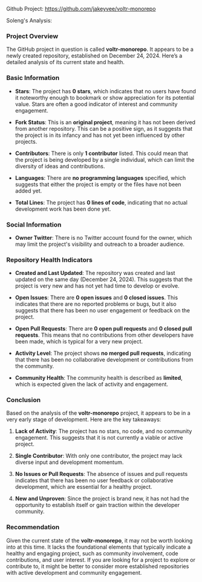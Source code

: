 Github Project: https://github.com/jakeyvee/voltr-monorepo

Soleng's Analysis:

### Project Overview

The GitHub project in question is called **voltr-monorepo**. It appears to be a newly created repository, established on December 24, 2024. Here’s a detailed analysis of its current state and health.

### Basic Information

- **Stars**: The project has **0 stars**, which indicates that no users have found it noteworthy enough to bookmark or show appreciation for its potential value. Stars are often a good indicator of interest and community engagement.
  
- **Fork Status**: This is an **original project**, meaning it has not been derived from another repository. This can be a positive sign, as it suggests that the project is in its infancy and has not yet been influenced by other projects.

- **Contributors**: There is only **1 contributor** listed. This could mean that the project is being developed by a single individual, which can limit the diversity of ideas and contributions.

- **Languages**: There are **no programming languages** specified, which suggests that either the project is empty or the files have not been added yet.

- **Total Lines**: The project has **0 lines of code**, indicating that no actual development work has been done yet.

### Social Information

- **Owner Twitter**: There is no Twitter account found for the owner, which may limit the project's visibility and outreach to a broader audience.

### Repository Health Indicators

- **Created and Last Updated**: The repository was created and last updated on the same day (December 24, 2024). This suggests that the project is very new and has not yet had time to develop or evolve.

- **Open Issues**: There are **0 open issues** and **0 closed issues**. This indicates that there are no reported problems or bugs, but it also suggests that there has been no user engagement or feedback on the project.

- **Open Pull Requests**: There are **0 open pull requests** and **0 closed pull requests**. This means that no contributions from other developers have been made, which is typical for a very new project.

- **Activity Level**: The project shows **no merged pull requests**, indicating that there has been no collaborative development or contributions from the community.

- **Community Health**: The community health is described as **limited**, which is expected given the lack of activity and engagement.

### Conclusion

Based on the analysis of the **voltr-monorepo** project, it appears to be in a very early stage of development. Here are the key takeaways:

1. **Lack of Activity**: The project has no stars, no code, and no community engagement. This suggests that it is not currently a viable or active project.

2. **Single Contributor**: With only one contributor, the project may lack diverse input and development momentum.

3. **No Issues or Pull Requests**: The absence of issues and pull requests indicates that there has been no user feedback or collaborative development, which are essential for a healthy project.

4. **New and Unproven**: Since the project is brand new, it has not had the opportunity to establish itself or gain traction within the developer community.

### Recommendation

Given the current state of the **voltr-monorepo**, it may not be worth looking into at this time. It lacks the foundational elements that typically indicate a healthy and engaging project, such as community involvement, code contributions, and user interest. If you are looking for a project to explore or contribute to, it might be better to consider more established repositories with active development and community engagement.